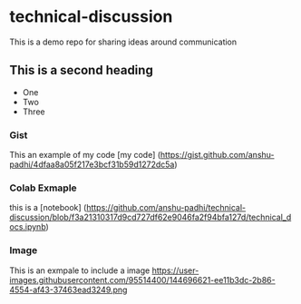 # technical-discussion
This is a demo repo for sharing ideas around communication 

## This is a second heading 
* One
* Two
* Three

### Gist

This an example of my code [my code] (https://gist.github.com/anshu-padhi/4dfaa8a05f217e3bcf31b59d1272dc5a)

### Colab Exmaple
this is a [notebook] (https://github.com/anshu-padhi/technical-discussion/blob/f3a21310317d9cd727df62e9046fa2f94bfa127d/technical_docs.ipynb)

### Image
This is an exmpale to include a image
https://user-images.githubusercontent.com/95514400/144696621-ee11b3dc-2b86-4554-af43-37463ead3249.png
